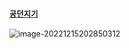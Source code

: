 #### [공던지기](https://school.programmers.co.kr/learn/courses/30/lessons/120843)

![image-20221215202850312](C:\Users\Main\Desktop\ssafy8\js_algo\Algorithm_JavaScript\공던지기\assets\image-20221215202850312.png)